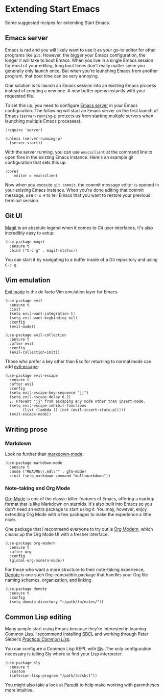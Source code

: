 # Extending Start Emacs

Some suggested recipes for extending Start Emacs.

## Emacs server

Emacs is rad and you will likely want to use it as your go-to editor
for other programs like `git`. However, the bigger your Emacs
configuration, the longer it will take to boot Emacs. When you live in
a single Emacs session for most of your editing, long boot times don't
really matter since you generally only launch once. But when you're
launching Emacs from another program, that boot time can be very
annoying.

One solution is to launch an Emacs session into an existing Emacs
process instead of creating a new one. A new buffer opens instantly
with your requested file.

To set this up, you need to configure [Emacs
server](https://www.gnu.org/software/emacs/manual/html_node/emacs/Emacs-Server.html)
in your Emacs configuration. The following will start an Emacs server
on the first launch of Emacs (`server-running-p` protects us from
starting multiple servers when launching multiple Emacs processes):

```elisp
(require 'server)

(unless (server-running-p)
  (server-start))
```

With the server running, you can use `emacsclient` at the command line
to open files in the existing Emacs instance. Here's an example git
configuration that sets this up:

```
[core]
    editor = emacsclient
```

Now when you execute `git commit`, the commit message editor is opened
in your existing Emacs instance. When you're done editing that commit
message, use `C-x #` to tell Emacs that you want to restore your
previous terminal session.

## Git UI

[Magit](https://magit.vc/) is an absolute legend when it comes to Git
user interfaces. It's also incredibly easy to setup:

```elisp
(use-package magit
  :ensure t
  :bind ("C-c g" . magit-status))
```

You can start it by navigating to a buffer inside of a Git repository
and using `C-c g`.

## Vim emulation

[Evil mode](https://github.com/emacs-evil/evil) is the de facto Vim
emulation layer for Emacs.

```elisp
(use-package evil
  :ensure t
  :init
  (setq evil-want-integration t)
  (setq evil-want-keybinding nil)
  :config
  (evil-mode))

(use-package evil-collection
  :ensure t
  :after evil
  :config
  (evil-collection-init))
```

Those who prefer a key other than Esc for returning to normal mode can
add [evil-escape](https://github.com/syl20bnr/evil-escape):

```elisp
(use-package evil-escape
  :ensure t
  :after evil
  :config
  (setq evil-escape-key-sequence "jj")
  (setq evil-escape-delay 0.2)
  ;; Prevent "jj" from escaping any mode other than insert-mode.
  (setq evil-escape-inhibit-functions
        (list (lambda () (not (evil-insert-state-p)))))
  (evil-escape-mode))
```

## Writing prose

### Markdown

Look no further than
[markdown-mode](https://jblevins.org/projects/markdown-mode/):

```elisp
(use-package markdown-mode
  :ensure t
  :mode ("README\\.md\\'" . gfm-mode)
  :init (setq markdown-command "multimarkdown"))
```

### Note-taking and Org Mode

[Org Mode](https://orgmode.org/) is one of the classic killer-features
of Emacs, offering a markup format that is like Markdown on
steroids. It's also built into Emacs so you don't need an extra
package to start using it. You may, however, enjoy extending Org Mode
with a few packages to make the experience a little nicer.

One package that I recommend everyone to try out is [Org
Modern](https://github.com/minad/org-modern), which cleans up the Org
Mode UI with a fresher interface.

```elisp
(use-package org-modern
  :ensure t
  :after org
  :config
  (global-org-modern-mode))
```

For those who want a more structure to their note-taking experience,
[Denote](https://protesilaos.com/emacs/denote) is one such
Org-compatible package that handles your Org file naming schemes,
organization, and linking.

```elisp
(use-package denote
  :ensure t
  :config
  (setq denote-directory "~/path/to/notes/"))
```


## Common Lisp editing

Many people start using Emacs because they're interested in learning
Common Lisp. I recommend installing [SBCL](https://www.sbcl.org/) and
working through Peter Siebel's _[Practical Common
Lisp](https://gigamonkeys.com/book/)_.

You can configure a Common Lisp REPL with
[Sly](https://github.com/joaotavora/sly). The only configuration
necessary is telling Sly where to find your Lisp interpreter:

```elisp
(use-package sly
  :ensure t
  :custom
  (inferior-lisp-program "/path/to/sbcl"))
```

You might also take a look at [Paredit](https://paredit.org/) to help
make working with parentheses more intuitive.

